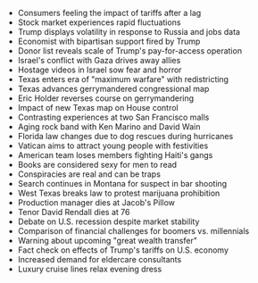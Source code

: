 - Consumers feeling the impact of tariffs after a lag
- Stock market experiences rapid fluctuations
- Trump displays volatility in response to Russia and jobs data
- Economist with bipartisan support fired by Trump
- Donor list reveals scale of Trump's pay-for-access operation
- Israel's conflict with Gaza drives away allies
- Hostage videos in Israel sow fear and horror
- Texas enters era of "maximum warfare" with redistricting
- Texas advances gerrymandered congressional map
- Eric Holder reverses course on gerrymandering
- Impact of new Texas map on House control
- Contrasting experiences at two San Francisco malls
- Aging rock band with Ken Marino and David Wain
- Florida law changes due to dog rescues during hurricanes
- Vatican aims to attract young people with festivities
- American team loses members fighting Haiti's gangs
- Books are considered sexy for men to read
- Conspiracies are real and can be traps
- Search continues in Montana for suspect in bar shooting
- West Texas breaks law to protest marijuana prohibition
- Production manager dies at Jacob's Pillow
- Tenor David Rendall dies at 76
- Debate on U.S. recession despite market stability
- Comparison of financial challenges for boomers vs. millennials
- Warning about upcoming "great wealth transfer"
- Fact check on effects of Trump's tariffs on U.S. economy
- Increased demand for eldercare consultants
- Luxury cruise lines relax evening dress